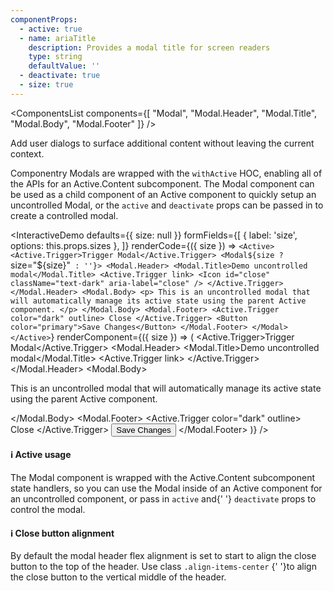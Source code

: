 ```yaml
---
componentProps:
  - active: true
  - name: ariaTitle
    description: Provides a modal title for screen readers
    type: string
    defaultValue: ''
  - deactivate: true
  - size: true
---
```


<ComponentsList
  components={[
    "Modal",
    "Modal.Header",
    "Modal.Title",
    "Modal.Body",
    "Modal.Footer"
  ]}
/>

Add user dialogs to surface additional content without leaving the current
context.

Componentry Modals are wrapped with the `withActive` HOC, enabling all of the
APIs for an Active.Content subcomponent. The Modal component can be used as a
child component of an Active component to quickly setup an uncontrolled Modal,
or the `active` and `deactivate` props can be passed in to create a controlled
modal.

<InteractiveDemo
  defaults={{ size: null }}
  formFields={[
    { label: 'size', options: this.props.sizes },
  ]}
  renderCode={({ size }) => `<Active>
  <Active.Trigger>Trigger Modal</Active.Trigger>
  <Modal${size ? ` size="${size}"` : ''}>
    <Modal.Header>
      <Modal.Title>Demo uncontrolled modal</Modal.Title>
      <Active.Trigger link>
        <Icon id="close" className="text-dark" aria-label="close" />
      </Active.Trigger>
    </Modal.Header>
    <Modal.Body>
      <p>
        This is an uncontrolled modal that will automatically manage its active
        state using the parent Active component.
      </p>
    </Modal.Body>
    <Modal.Footer>
      <Active.Trigger color="dark" outline>
        Close
      </Active.Trigger>
      <Button color="primary">Save Changes</Button>
    </Modal.Footer>
  </Modal>
</Active>`}
  renderComponent={({ size }) => (
    <Active>
      <Active.Trigger>Trigger Modal</Active.Trigger>
      <Modal size={size}>
        <Modal.Header>
          <Modal.Title>Demo uncontrolled modal</Modal.Title>
          <Active.Trigger link>
            <Icon id="close" className="text-dark" aria-label="close" />
          </Active.Trigger>
        </Modal.Header>
        <Modal.Body>
          <p>
            This is an uncontrolled modal that will automatically manage its active
            state using the parent Active component.
          </p>
        </Modal.Body>
        <Modal.Footer>
          <Active.Trigger color="dark" outline>
            Close
          </Active.Trigger>
          <Button color="primary">Save Changes</Button>
        </Modal.Footer>
      </Modal>
    </Active>
  )}
/>

<Alert color="info">
  <h4 className="alert-heading">ℹ️ Active usage</h4>
  <div>
    The Modal component is wrapped with the Active.Content subcomponent state
    handlers, so you can use the Modal inside of an Active component for an
    uncontrolled component, or pass in <code>active</code> and{' '}
    <code>deactivate</code> props to control the modal.
  </div>


  <h4 className="alert-heading mt-3">ℹ️ Close button alignment</h4>
  <div>
    By default the modal header flex alignment is set to start to align the close
    button to the top of the header. Use class <code>.align-items-center</code>
    {' '}to align the close button to the vertical middle of the header.
  </div>
</Alert>

<PropsDocs componentProps={componentProps} activeComponent size />
